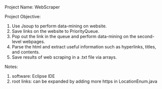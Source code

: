 Project Name: WebScraper

Project Objective: 
1. Use Jsoup to perform data-mining on website. 
2. Save links on the website to PriorityQueue.
3. Pop out the link in the queue and perform data-mining on the second-level webpages. 
4. Parse the html and extract useful information such as hyperlinks, titles, and contents. 
5. Save results of web scraping in a .txt file via arrays. 

Notes:
1. software: Eclipse IDE
2. root links: can be expanded by adding more https in LocationEnum.java

